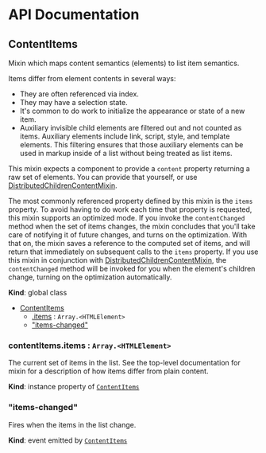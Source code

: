 # API Documentation
<a name="ContentItems"></a>

## ContentItems
Mixin which maps content semantics (elements) to list item semantics.

Items differ from element contents in several ways:

* They are often referenced via index.
* They may have a selection state.
* It's common to do work to initialize the appearance or state of a new
  item.
* Auxiliary invisible child elements are filtered out and not counted as
  items. Auxiliary elements include link, script, style, and template
  elements. This filtering ensures that those auxiliary elements can be
  used in markup inside of a list without being treated as list items.

This mixin expects a component to provide a `content` property returning a
raw set of elements. You can provide that yourself, or use
[DistributedChildrenContentMixin](DistributedChildrenContentMixin.md).

The most commonly referenced property defined by this mixin is the `items`
property. To avoid having to do work each time that property is requested,
this mixin supports an optimized mode. If you invoke the `contentChanged`
method when the set of items changes, the mixin concludes that you'll take
care of notifying it of future changes, and turns on the optimization. With
that on, the mixin saves a reference to the computed set of items, and will
return that immediately on subsequent calls to the `items` property. If you
use this mixin in conjunction with
[DistributedChildrenContentMixin](DistributedChildrenContentMixin.md), the
`contentChanged` method will be invoked for you when the element's children
change, turning on the optimization automatically.

  **Kind**: global class

* [ContentItems](#ContentItems)
    * [.items](#ContentItems+items) : <code>Array.&lt;HTMLElement&gt;</code>
    * ["items-changed"](#ContentItems.event_items-changed)

<a name="ContentItems+items"></a>

### contentItems.items : <code>Array.&lt;HTMLElement&gt;</code>
The current set of items in the list. See the top-level documentation for
mixin for a description of how items differ from plain content.

  **Kind**: instance property of <code>[ContentItems](#ContentItems)</code>
<a name="ContentItems.event_items-changed"></a>

### "items-changed"
Fires when the items in the list change.

  **Kind**: event emitted by <code>[ContentItems](#ContentItems)</code>
